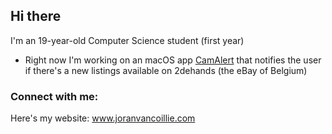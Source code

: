 ## Hi there

I'm an 19-year-old Computer Science student (first year)

- Right now I'm working on an macOS app [CamAlert](https://github.com/MrBananaPants/CamAlert) that notifies the user if there's a new listings available on 2dehands (the eBay of Belgium)

### Connect with me:
Here's my website: www.joranvancoillie.com
